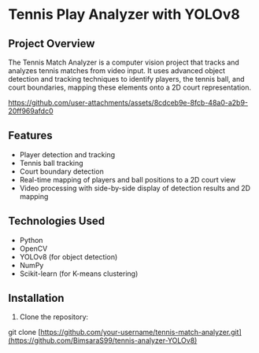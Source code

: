 # Tennis Play Analyzer with YOLOv8

## Project Overview
The Tennis Match Analyzer is a computer vision project that tracks and analyzes tennis matches from video input. It uses advanced object detection and tracking techniques to identify players, the tennis ball, and court boundaries, mapping these elements onto a 2D court representation.

https://github.com/user-attachments/assets/8cdceb9e-8fcb-48a0-a2b9-20ff969afdc0

## Features
- Player detection and tracking
- Tennis ball tracking
- Court boundary detection
- Real-time mapping of players and ball positions to a 2D court view
- Video processing with side-by-side display of detection results and 2D mapping

## Technologies Used
- Python
- OpenCV
- YOLOv8 (for object detection)
- NumPy
- Scikit-learn (for K-means clustering)

## Installation

1. Clone the repository:

git clone [https://github.com/your-username/tennis-match-analyzer.git](https://github.com/BimsaraS99/tennis-analyzer-YOLOv8)
